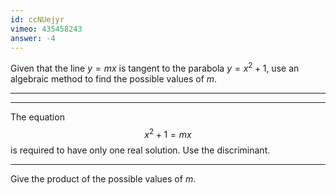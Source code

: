 ```yaml
---
id: ccNUejyr
vimeo: 435458243
answer: -4
---
```


Given that the line $y = mx$ is tangent to the parabola $y = x^2 + 1,$ use an algebraic method to find the possible values of $m.$

---

<geogebra id="ue4hemms"></geogebra>

---

The equation
$$
x^2 + 1 = mx
$$
is required to have only one real solution. Use the discriminant.

---

Give the product of the possible values of $m$.
